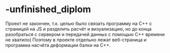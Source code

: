 # -unfinished_diplom
Проект не закончен, т.к. целью было связать программу на C++ с страницей на JS и разделить расчёт и визуализацию,
но до конца разобраться с сервером и передачей данных с помощью C++ времени не хватило(
Поэтому в проекте отдельно лежат веб-страница и программа насчёта деформации балки на C++.
